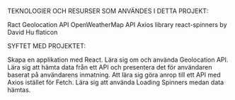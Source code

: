 TEKNOLOGIER OCH RESURSER SOM ANVÄNDES I DETTA PROJEKT:

Ract
Geolocation API
OpenWeatherMap API
Axios library
react-spinners by David Hu
flaticon

SYFTET MED PROJEKTET:

Skapa en applikation med React.
Lära sig om och använda Geolocation API.
Lära sig att hämta data från ett API och presentera det för användaren baserat på användarens inmatning.
Att lära sig göra anrop till ett API med Axios istället för Fetch.
Lära sig att använda Loading Spinners medan data hämtas.
